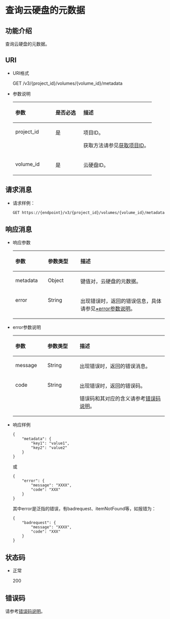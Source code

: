 # 查询云硬盘的元数据<a name="zh-cn_topic_0102653085"></a>

## 功能介绍<a name="section19390540"></a>

查询云硬盘的元数据。

## URI<a name="section40297137"></a>

-   URI格式

    GET /v3/\{project\_id\}/volumes/\{volume\_id\}/metadata

-   参数说明

    <a name="table8745607"></a>
    <table><thead align="left"><tr id="row15985080"><th class="cellrowborder" valign="top" width="28.92%" id="mcps1.1.4.1.1"><p id="p19723089"><a name="p19723089"></a><a name="p19723089"></a>参数</p>
    </th>
    <th class="cellrowborder" valign="top" width="20.07%" id="mcps1.1.4.1.2"><p id="p54066375"><a name="p54066375"></a><a name="p54066375"></a>是否必选</p>
    </th>
    <th class="cellrowborder" valign="top" width="51.01%" id="mcps1.1.4.1.3"><p id="p17300225"><a name="p17300225"></a><a name="p17300225"></a>描述</p>
    </th>
    </tr>
    </thead>
    <tbody><tr id="row59140967"><td class="cellrowborder" valign="top" width="28.92%" headers="mcps1.1.4.1.1 "><p id="p25689059"><a name="p25689059"></a><a name="p25689059"></a>project_id</p>
    </td>
    <td class="cellrowborder" valign="top" width="20.07%" headers="mcps1.1.4.1.2 "><p id="p439002"><a name="p439002"></a><a name="p439002"></a>是</p>
    </td>
    <td class="cellrowborder" valign="top" width="51.01%" headers="mcps1.1.4.1.3 "><p id="p35559222"><a name="p35559222"></a><a name="p35559222"></a>项目ID。</p>
    <p id="p55811451337"><a name="p55811451337"></a><a name="p55811451337"></a>获取方法请参见<a href="获取项目ID.md">获取项目ID</a>。</p>
    </td>
    </tr>
    <tr id="row51597550"><td class="cellrowborder" valign="top" width="28.92%" headers="mcps1.1.4.1.1 "><p id="p18651996"><a name="p18651996"></a><a name="p18651996"></a>volume_id</p>
    </td>
    <td class="cellrowborder" valign="top" width="20.07%" headers="mcps1.1.4.1.2 "><p id="p34416674"><a name="p34416674"></a><a name="p34416674"></a>是</p>
    </td>
    <td class="cellrowborder" valign="top" width="51.01%" headers="mcps1.1.4.1.3 "><p id="p36287209"><a name="p36287209"></a><a name="p36287209"></a>云硬盘ID。</p>
    </td>
    </tr>
    </tbody>
    </table>


## 请求消息<a name="section27129916"></a>

-   请求样例：

    ```
    GET https://{endpoint}/v3/{project_id}/volumes/{volume_id}/metadata
    ```


## 响应消息<a name="section42842654"></a>

-   响应参数

    <a name="zh-cn_topic_0020235136_table11977025201856"></a>
    <table><thead align="left"><tr id="zh-cn_topic_0020235136_row8102228201856"><th class="cellrowborder" valign="top" width="21.43%" id="mcps1.1.4.1.1"><p id="zh-cn_topic_0020235136_p52300707201856"><a name="zh-cn_topic_0020235136_p52300707201856"></a><a name="zh-cn_topic_0020235136_p52300707201856"></a>参数</p>
    </th>
    <th class="cellrowborder" valign="top" width="21.43%" id="mcps1.1.4.1.2"><p id="zh-cn_topic_0020235136_p3642697315541"><a name="zh-cn_topic_0020235136_p3642697315541"></a><a name="zh-cn_topic_0020235136_p3642697315541"></a>参数类型</p>
    </th>
    <th class="cellrowborder" valign="top" width="57.14%" id="mcps1.1.4.1.3"><p id="zh-cn_topic_0020235136_p17319263201856"><a name="zh-cn_topic_0020235136_p17319263201856"></a><a name="zh-cn_topic_0020235136_p17319263201856"></a>描述</p>
    </th>
    </tr>
    </thead>
    <tbody><tr id="zh-cn_topic_0020235136_row60683035201856"><td class="cellrowborder" valign="top" width="21.43%" headers="mcps1.1.4.1.1 "><p id="zh-cn_topic_0020235136_p16378828201856"><a name="zh-cn_topic_0020235136_p16378828201856"></a><a name="zh-cn_topic_0020235136_p16378828201856"></a>metadata</p>
    </td>
    <td class="cellrowborder" valign="top" width="21.43%" headers="mcps1.1.4.1.2 "><p id="zh-cn_topic_0020235136_p6490369115541"><a name="zh-cn_topic_0020235136_p6490369115541"></a><a name="zh-cn_topic_0020235136_p6490369115541"></a>Object</p>
    </td>
    <td class="cellrowborder" valign="top" width="57.14%" headers="mcps1.1.4.1.3 "><p id="zh-cn_topic_0020235136_p20205612201856"><a name="zh-cn_topic_0020235136_p20205612201856"></a><a name="zh-cn_topic_0020235136_p20205612201856"></a>键值对，云硬盘的元数据。</p>
    </td>
    </tr>
    <tr id="zh-cn_topic_0020235136_row108939111229"><td class="cellrowborder" valign="top" width="21.43%" headers="mcps1.1.4.1.1 "><p id="zh-cn_topic_0020235136_p129522216412"><a name="zh-cn_topic_0020235136_p129522216412"></a><a name="zh-cn_topic_0020235136_p129522216412"></a>error</p>
    </td>
    <td class="cellrowborder" valign="top" width="21.43%" headers="mcps1.1.4.1.2 "><p id="zh-cn_topic_0020235136_p1595262111415"><a name="zh-cn_topic_0020235136_p1595262111415"></a><a name="zh-cn_topic_0020235136_p1595262111415"></a>String</p>
    </td>
    <td class="cellrowborder" valign="top" width="57.14%" headers="mcps1.1.4.1.3 "><p id="zh-cn_topic_0020235136_p109527215417"><a name="zh-cn_topic_0020235136_p109527215417"></a><a name="zh-cn_topic_0020235136_p109527215417"></a>出现错误时，返回的错误信息，具体请参见<a href="#zh-cn_topic_0020235136_li0419202382514">•error参数说明</a>。</p>
    </td>
    </tr>
    </tbody>
    </table>

-   <a name="zh-cn_topic_0020235136_li0419202382514"></a>error参数说明

    <a name="zh-cn_topic_0020235136_zh-cn_topic_0020235144_table15441099103019"></a>
    <table><thead align="left"><tr id="zh-cn_topic_0020235136_zh-cn_topic_0020235144_row54094047103019"><th class="cellrowborder" valign="top" width="21.17788221177882%" id="mcps1.1.4.1.1"><p id="zh-cn_topic_0020235136_zh-cn_topic_0020235144_p19541716103019"><a name="zh-cn_topic_0020235136_zh-cn_topic_0020235144_p19541716103019"></a><a name="zh-cn_topic_0020235136_zh-cn_topic_0020235144_p19541716103019"></a>参数</p>
    </th>
    <th class="cellrowborder" valign="top" width="21.17788221177882%" id="mcps1.1.4.1.2"><p id="zh-cn_topic_0020235136_zh-cn_topic_0020235144_p39375186103019"><a name="zh-cn_topic_0020235136_zh-cn_topic_0020235144_p39375186103019"></a><a name="zh-cn_topic_0020235136_zh-cn_topic_0020235144_p39375186103019"></a>参数类型</p>
    </th>
    <th class="cellrowborder" valign="top" width="57.64423557644236%" id="mcps1.1.4.1.3"><p id="zh-cn_topic_0020235136_zh-cn_topic_0020235144_p38578950103019"><a name="zh-cn_topic_0020235136_zh-cn_topic_0020235144_p38578950103019"></a><a name="zh-cn_topic_0020235136_zh-cn_topic_0020235144_p38578950103019"></a>描述</p>
    </th>
    </tr>
    </thead>
    <tbody><tr id="zh-cn_topic_0020235136_zh-cn_topic_0020235144_row59401790103019"><td class="cellrowborder" valign="top" width="21.17788221177882%" headers="mcps1.1.4.1.1 "><p id="zh-cn_topic_0020235136_zh-cn_topic_0020235144_p46815658103019"><a name="zh-cn_topic_0020235136_zh-cn_topic_0020235144_p46815658103019"></a><a name="zh-cn_topic_0020235136_zh-cn_topic_0020235144_p46815658103019"></a>message</p>
    </td>
    <td class="cellrowborder" valign="top" width="21.17788221177882%" headers="mcps1.1.4.1.2 "><p id="zh-cn_topic_0020235136_zh-cn_topic_0020235144_p33971979103019"><a name="zh-cn_topic_0020235136_zh-cn_topic_0020235144_p33971979103019"></a><a name="zh-cn_topic_0020235136_zh-cn_topic_0020235144_p33971979103019"></a>String</p>
    </td>
    <td class="cellrowborder" valign="top" width="57.64423557644236%" headers="mcps1.1.4.1.3 "><p id="zh-cn_topic_0020235136_zh-cn_topic_0020235144_p21623243103019"><a name="zh-cn_topic_0020235136_zh-cn_topic_0020235144_p21623243103019"></a><a name="zh-cn_topic_0020235136_zh-cn_topic_0020235144_p21623243103019"></a>出现错误时，返回的错误消息。</p>
    </td>
    </tr>
    <tr id="zh-cn_topic_0020235136_zh-cn_topic_0020235144_row60391466103019"><td class="cellrowborder" valign="top" width="21.17788221177882%" headers="mcps1.1.4.1.1 "><p id="zh-cn_topic_0020235136_zh-cn_topic_0020235144_p59870541103019"><a name="zh-cn_topic_0020235136_zh-cn_topic_0020235144_p59870541103019"></a><a name="zh-cn_topic_0020235136_zh-cn_topic_0020235144_p59870541103019"></a>code</p>
    </td>
    <td class="cellrowborder" valign="top" width="21.17788221177882%" headers="mcps1.1.4.1.2 "><p id="zh-cn_topic_0020235136_zh-cn_topic_0020235144_p17675690103019"><a name="zh-cn_topic_0020235136_zh-cn_topic_0020235144_p17675690103019"></a><a name="zh-cn_topic_0020235136_zh-cn_topic_0020235144_p17675690103019"></a>String</p>
    </td>
    <td class="cellrowborder" valign="top" width="57.64423557644236%" headers="mcps1.1.4.1.3 "><p id="zh-cn_topic_0020235136_zh-cn_topic_0020235144_p6087468103019"><a name="zh-cn_topic_0020235136_zh-cn_topic_0020235144_p6087468103019"></a><a name="zh-cn_topic_0020235136_zh-cn_topic_0020235144_p6087468103019"></a>出现错误时，返回的错误码。</p>
    <p id="zh-cn_topic_0020235136_zh-cn_topic_0020235144_p54787218103019"><a name="zh-cn_topic_0020235136_zh-cn_topic_0020235144_p54787218103019"></a><a name="zh-cn_topic_0020235136_zh-cn_topic_0020235144_p54787218103019"></a>错误码和其对应的含义请参考<a href="错误码说明.md">错误码说明</a>。</p>
    </td>
    </tr>
    </tbody>
    </table>

-   响应样例

    ```
    {
        "metadata": {
            "key1": "value1", 
            "key2": "value2"
        }
    }
    ```

    或

    ```
    {
        "error": {
            "message": "XXXX", 
            "code": "XXX"
        }
    }
    ```

    其中error是泛指的错误，有badrequest、itemNotFound等，如报错为：

    ```
    {
        "badrequest": {
            "message": "XXXX", 
            "code": "XXX"
        }
    }
    ```


## 状态码<a name="section50039568"></a>

-   正常

    200


## 错误码<a name="section431317151242"></a>

请参考[错误码说明](错误码说明.md)。

